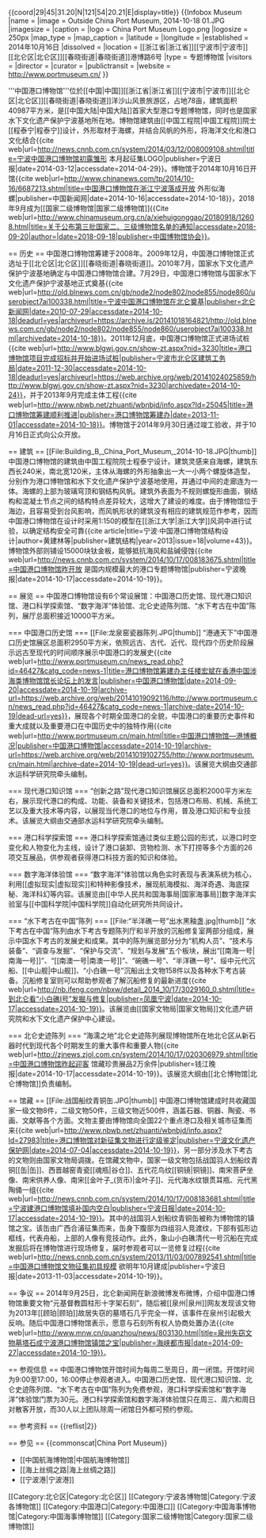 {{coord|29|45|31.20|N|121|54|20.21|E|display=title}}
{{Infobox Museum
 |name          = 
 |image         = Outside China Port Museum, 2014-10-18 01.JPG
 |imagesize     = 
 |caption       = 
 |logo          = China Port Museum Logo.png
 |logosize      = 250px
 |map_type      = 
 |map_caption   = 
 |latitude      = 
 |longitude     = 
 |established   = 2014年10月16日
 |dissolved     = 
 |location      = [[浙江省|浙江省]][[宁波市|宁波市]][[北仑区|北仑区]][[春晓街道|春晓街道]]港博路6号
 |type          = 专题博物馆
 |visitors      = 
 |director      = 
 |curator       = 
 |publictransit = 
 |website       = http://www.portmuseum.cn/
}}

'''中国港口博物馆'''位於[[中国|中国]][[浙江省|浙江省]][[宁波市|宁波市]][[北仑区|北仑区]][[春晓街道|春晓街道]]洋沙山风景旅游区，占地78亩，建筑面积40987平方米，是[[中国大陆|中国大陆]]首家大型港口专题博物馆，同时也是国家水下文化遗产保护宁波基地所在地。博物馆建筑由[[中国工程院|中国工程院]]院士[[程泰宁|程泰宁]]设计，外形取材于海螺，并结合风帆的外形，将海洋文化和港口文化结合<ref>{{cite web|url=http://news.cnnb.com.cn/system/2014/03/12/008009108.shtml|title=宁波中国港口博物馆初露雏形 本月起征集LOGO|publisher=宁波日报|date=2014-03-12|accessdate=2014-04-29}}</ref>。博物馆于2014年10月16日开馆<ref name="chinanews-open">{{cite web|url=http://www.chinanews.com/tp/2014/10-16/6687213.shtml|title=中国港口博物馆在浙江宁波落成开放 外形似海螺|publisher=中国新闻网|date=2014-10-16|accessdate=2014-10-18}}</ref>，2018年9月成为[[国家二级博物馆|国家二级博物馆]]<ref>{{Cite web|url=http://www.chinamuseum.org.cn/a/xiehuigonggao/20180918/12608.html|title=关于公布第三批国家二、三级博物馆名单的通知|accessdate=2018-09-20|author=|date=2018-09-18|publisher=中国博物馆协会}}</ref>。

== 历史 ==
中国港口博物馆筹建于2008年。2009年12月，中国港口博物馆正式选址于[[北仑区|北仑区]][[春晓街道|春晓街道]]。2010年7月，国家水下文化遗产保护宁波基地确定与中国港口博物馆合建。7月29日，中国港口博物馆与国家水下文化遗产保护宁波基地正式奠基<ref>{{cite web|url=http://old.blnews.com.cn/gb/node2/node802/node855/node860/userobject7ai100338.html|title=宁波中国港口博物馆在北仑奠基|publisher=北仑新闻网|date=2010-07-29|accessdate=2014-10-18|deadurl=yes|archiveurl=https://archive.is/20141018164821/http://old.blnews.com.cn/gb/node2/node802/node855/node860/userobject7ai100338.html|archivedate=2014-10-18}}</ref>。2011年12月底，中国港口博物馆正式进场试桩<ref>{{cite web|url=http://www.blgwj.gov.cn/show-zt.aspx?nid=3230|title=港口博物馆项目完成招标并开始进场试桩|publisher=宁波市北仑区建筑工务局|date=2011-12-30|accessdate=2014-10-18|deadurl=yes|archiveurl=https://web.archive.org/web/20141024025859/http://www.blgwj.gov.cn/show-zt.aspx?nid=3230|archivedate=2014-10-24}}</ref>，并于2013年9月完成主体工程<ref>{{cite web|url=http://www.nbwb.net/zhuanti/wbnbjd/info.aspx?Id=25045|title=港口博物馆筹建顺利推进|publisher=港口博物馆筹建办|date=2013-11-01|accessdate=2014-10-18}}</ref>。博物馆于2014年9月30日通过竣工验收，并于10月16日正式向公众开放<ref name="chinanews-open" />。

== 建筑 ==
[[File:Building_B,_China_Port_Museum,_2014-10-18.JPG|thumb]]
中国港口博物馆的建筑由中国工程院院士程泰宁设计。建筑灵感来自海螺，建筑东西长240米，南北宽120米，主体从海螺的外形抽象出一大一小两个螺旋体造型，分别作为港口博物馆和水下文化遗产保护宁波基地使用，并通过中间的走廊连为一体。海螺的上部为玻璃穹顶和钢结构风帆。建筑外表面为不规则螺旋形曲面，钢结构和混凝土节点之间的结构特点差异较大，这增大了建设的难度。由于博物馆位于海边，且容易受到台风影响，而风帆形状的建筑没有相应的建筑规范作参考，因而中国港口博物馆在设计时采用1:150的模型在[[浙江大学|浙江大学]]风洞中进行试验，以确定结构安全可靠<ref>{{cite article|title=宁波·中国港口博物馆结构设计|author=黄建林等|publisher=建筑结构|year=2013|issue=18|volume=43}}</ref>。博物馆外部则铺设15000块钛金板，能够抵抗海风和盐碱侵蚀<ref name="nbwb-open-detail">{{cite web|url=http://news.cnnb.com.cn/system/2014/10/17/008183675.shtml|title=中国港口博物馆昨开放 是国内规模最大的港口专题博物馆|publisher=宁波晚报|date=2014-10-17|accessdate=2014-10-19}}</ref>。

== 展览 ==
中国港口博物馆设有6个常设展馆：中国港口历史馆、现代港口知识馆、港口科学探索馆、“数字海洋”体验馆、北仑史迹陈列馆、“水下考古在中国”陈列<ref name="nbwb-open-detail" />，展厅总面积接近10000平方米。

=== 中国港口历史馆 ===
[[File:龙泉窑瓷器陈列.JPG|thumb]]
“港通天下”中国港口历史馆展区总面积2950平方米，依照远古、古代、近代、现代四个历史阶段展示远古至现代的时间顺序展示中国港口的发展史<ref name="exhibition-1">{{cite web|url=http://www.portmuseum.cn/news_read.php?id=46427&catg_code=news-1|title=港口博物馆筹建办主任楼宏斌在香港中国涉海类博物馆馆长论坛上的发言|publisher=中国港口博物馆|date=2014-09-20|accessdate=2014-10-19|archive-url=https://web.archive.org/web/20141019092116/http://www.portmuseum.cn/news_read.php?id=46427&catg_code=news-1|archive-date=2014-10-19|dead-url=yes}}</ref>，展现各个时期全国港口的全貌，中国港口的重要历史事件和重大成就以及重要港口在中国历史中的独特作用<ref name="exhibition-2">{{cite web|url=http://www.portmuseum.cn/main.html|title=中国港口博物馆—港博概况|publisher=中国港口博物馆|accessdate=2014-10-19|archive-url=https://web.archive.org/web/20141019102755/http://www.portmuseum.cn/main.html|archive-date=2014-10-19|dead-url=yes}}</ref>。该展览大纲由交通部水运科学研究院牵头编制。

=== 现代港口知识馆 ===
“创新之路”现代港口知识馆展区总面积2000平方米左右，展示现代港口的构成、功能、装备和关键技术<ref name="exhibition-1" />，包括港口布局、机械、系统工艺以及重大技术等内容，以展现当代港口的地位与作用，普及港口知识和专业技术<ref name="exhibition-2" />。该展览大纲由交通部水运科学研究院牵头编制。

=== 港口科学探索馆 ===
港口科学探索馆通过类似主题公园的形式，以港口时空变化和人物变化为主线，设计了港口装卸、货物检测、水下打捞等多个方面的26项交互展品，供参观者获得港口科技方面的知识和体验<ref name="exhibition-2" />。

=== 数字海洋体验馆 ===
“数字海洋”体验馆以角色实时表现与表演系统为核心，利用[[虚拟现实|虚拟现实]]和特种影像技术，展现航海模拟、海洋奇遇、海底探秘、海洋科幻等内容<ref name="exhibition-2" />。该展览由[[中华人民共和国海事局|国家海事局]]数字海洋实验室与[[中国科学院|中国科学院]]自动化研究所共同设计。

=== “水下考古在中国”陈列 ===
[[File:“半洋礁一号”出水黑釉盏.jpg|thumb]]
“水下考古在中国”陈列由水下考古专题陈列厅和半开放的沉船修复室两部分组成，展示中国水下考古的发展史和成果。其中的陈列展览部分分为“机构人员”、“技术与装备”、“调查与发掘”、“保护与交流”、“规划与发展”五个板块，展出“[[南海一号|南海一号]]”、“[[南澳一号|南澳一号]]”、“碗礁一号”、“半洋礁一号”、绥中元代沉船、[[中山舰|中山舰]]、“小白礁一号”沉船出土文物158件以及各种水下考古装备。沉船修复室则可以帮助参观者了解沉船修复的最新进度<ref>{{cite web|url=http://nb.ifeng.com/nbxw/detail_2014_10/17/3029160_0.shtml|title=到北仑看“小白礁Ⅰ号”发掘与修复|publisher=凤凰宁波|date=2014-10-17|accessdate=2014-10-19}}</ref>。该展览由[[国家文物局|国家文物局]]文化遗产研究院和水下文化遗产保护中心建设。

=== 北仑史迹陈列 ===
“海濡之地”北仑史迹陈列展现博物馆所在地北仑区从新石器时代到现代各个时期发生的重大事件和重要人物<ref>{{cite web|url=http://zjnews.zjol.com.cn/system/2014/10/17/020306979.shtml|title=中国港口博物馆昨起迎客 馆藏珍贵展品2万余件|publisher=钱江晚报|date=2014-10-17|accessdate=2014-10-19}}</ref>。该展览大纲由[[北仑博物馆|北仑博物馆]]负责编制。

== 馆藏 ==
[[File:战国船纹青铜缶.JPG|thumb]]
中国港口博物馆建成时共收藏国家一级文物8件，二级文物50件，三级文物近500件，涵盖石器、铜器、陶瓷、书画、文献等各个方面。文物主要由博物馆向全国22个重点港口及相关城市征集而来<ref>{{cite web|url=http://www.nbwb.net/zhuanti/wbnbjd/info.aspx?Id=27983|title=港口博物馆对新征集文物进行定级鉴定|publisher=宁波文化遗产保护网|date=2014-07-04|accessdate=2014-10-19}}</ref>，另一部分涉及水下考古的文物则由国家文物局调拨。在馆藏文物中，国家一级文物包括战国羽人划船纹青铜[[缶|缶]]、西晋越窑青瓷[[魂瓶|谷仓]]、五代花鸟纹[[铜镜|铜镜]]、南宋菩萨坐像、南宋供养人像、南宋[[金叶子_(货币)|金叶子]]、元代海水纹银贯耳瓶、元代黑陶俑一组<ref>{{cite web|url=http://news.cnnb.com.cn/system/2014/10/17/008183681.shtml|title=宁波建港口博物馆填补国内空白|publisher=宁波日报|date=2014-10-17|accessdate=2014-10-19}}</ref>。其中的战国羽人划船纹青铜缶被称为博物馆的镇馆之宝。该缶由广西合浦征集而来，缶身下腹部为四组羽人竞渡纹，下部有弧形边框线，代表舟船，上部的人像有竞技动作。此外，象山小白礁清代一号沉船在完成发掘后将在博物馆进行现场修复，届时参观者可以一览修复过程<ref>{{cite web|url=http://news.cnnb.com.cn/system/2013/11/03/007892541.shtml|title=中国港口博物馆文物征集初具规模 欲明年10月建成|publisher=宁波日报|date=2013-11-03|accessdate=2014-10-19}}</ref>。

== 争议 ==
2014年9月25日，北仑新闻网在新浪微博发布微博，介绍中国港口博物馆重要文物“元基督教圆柱形十字架石刻”，随后被[[泉州|泉州]]网友发现该文物为2013年[[顾珀|顾珀]]故居失窃的墓塔石几乎完全一样，该事件在泉州引起极大反响。随后中国港口博物馆表示，愿意与石刻所有权人协商处置办法<ref>{{cite web|url=http://www.mnw.cn/quanzhou/news/803130.html|title=泉州失窃文物墓塔石成宁波港口博物馆镇馆之宝|publisher=海峡都市报|date=2014-09-27|accessdate=2014-10-19}}</ref>。

== 参观信息 ==
中国港口博物馆开馆时间为每周二至周日，周一闭馆。开馆时间为9:00至17:00，16:00停止参观者进入。中国港口历史馆、现代港口知识馆、北仑史迹陈列馆、“水下考古在中国”陈列为免费参观，港口科学探索馆和“数字海洋”体验馆门票为30元。港口科学探索馆和数字海洋体验馆只在周三、周六和周日对散客开放，而30人以上团队除周一闭馆日外都可预约参观。

== 参考资料 ==
{{reflist|2}}

== 参见 ==
{{commonscat|China Port Museum}}
* [[中国航海博物馆|中国航海博物馆]]
* [[海上丝绸之路|海上丝绸之路]]
* [[宁波港|宁波港]]

[[Category:北仑区|Category:北仑区]]
[[Category:宁波各博物馆|Category:宁波各博物馆]]
[[Category:中国港口|Category:中国港口]]
[[Category:中国海事博物馆|Category:中国海事博物馆]]
[[Category:国家二级博物馆|Category:国家二级博物馆]]